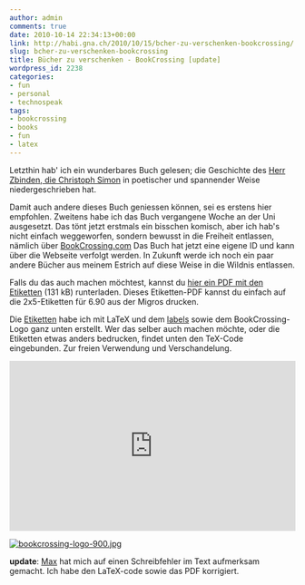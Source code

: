 ```yaml
---
author: admin
comments: true
date: 2010-10-14 22:34:13+00:00
link: http://habi.gna.ch/2010/10/15/bcher-zu-verschenken-bookcrossing/
slug: bcher-zu-verschenken-bookcrossing
title: Bücher zu verschenken - BookCrossing [update]
wordpress_id: 2238
categories:
- fun
- personal
- technospeak
tags:
- bookcrossing
- books
- fun
- latex
---
```


Letzthin hab' ich ein wunderbares Buch gelesen; die Geschichte des [Herr Zbinden, die Christoph Simon](http://www.bilgerverlag.ch/index.php/trade/productview/96/50/) in poetischer und spannender Weise niedergeschrieben hat.

Damit auch andere dieses Buch geniessen können, sei es erstens hier empfohlen. Zweitens habe ich das Buch vergangene Woche an der Uni ausgesetzt. Das tönt jetzt erstmals ein bisschen komisch, aber ich hab's nicht einfach weggeworfen, sondern bewusst in die Freiheit entlassen, nämlich über [BookCrossing.com](http://www.bookcrossing.com/journal/8339427) Das Buch hat jetzt eine eigene ID und kann über die Webseite verfolgt werden. In Zukunft werde ich noch ein paar andere Bücher aus meinem Estrich auf diese Weise in die Wildnis entlassen.

Falls du das auch machen möchtest, kannst du [hier ein PDF mit den Etiketten](http://habi.gna.ch/wp-content/uploads/2010/10/BookCrossingLabels.pdf "hier ein PDF mit den Etiketten") (131 kB) runterladen. Dieses Etiketten-PDF kannst du einfach auf die 2x5-Etiketten für 6.90 aus der Migros drucken.

Die [Etiketten](http://habi.gna.ch/wp-content/uploads/2010/10/BookCrossingLabels.pdf) habe ich mit LaTeX und dem [labels](http://www.ctan.org/tex-archive/macros/latex/contrib/labels/) sowie dem BookCrossing-Logo ganz unten erstellt. Wer das selber auch machen möchte, oder die Etiketten etwas anders bedrucken, findet unten den TeX-Code eingebunden. Zur freien Verwendung und Verschandelung.

<iframe src="http://pastebin.com/embed_iframe.php?i=rxgZd0QZ" style="border:none;width:100%;height:300px"></iframe>

[![bookcrossing-logo-900.jpg](http://habi.gna.ch/wp-content/uploads/2010/10/bookcrossing-logo-900-tm.jpg)](http://habi.gna.ch/wp-content/uploads/2010/10/bookcrossing-logo-900.jpg)

**update**: [Max](http://habi.gna.ch/2010/10/15/bcher-zu-verschenken-bookcrossing/#comment-13578) hat mich auf einen Schreibfehler im Text aufmerksam gemacht. Ich habe den LaTeX-code sowie das PDF korrigiert.
